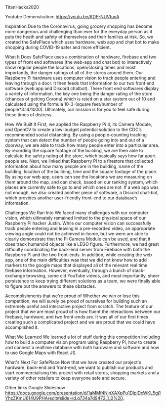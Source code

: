 TitanHacks2020

Youtube Demonstration: https://youtu.be/KDF-NUVtuoA

Inspiration
Due to the Coronavirus, going grocery shopping has become more dangerous and challenging than ever for the everyday person as it puts the heath and safety of themselves and their families at risk. So, we created the SafePlace which uses hardware, web app and chat bot to make shopping during COVID-19 safer and more efficient.

What It Does
SafePlace uses a combination of hardware, firebase and two types of front end softwares (the web-app and chat bot) to interactively show regular people the locations, open/closing times and most importantly, the danger ratings of all of the stores around them. Our Raspberry Pi hardware uses computer vision to track people entering and leaving through a door. It then feeds that information to our two front end software (web app and Discord chatbot). There front end softwares display a variety of information, the key one being the danger rating of the store (chances of getting Corona) which is rated on a star system out of 10 and calculated using the formula 10-3-(square feet/number of people*3.14/1000). Ultimately, our mission is for you to feel safe during these times of distress.

How We Built It
First, we applied the Raspberry Pi 4, its Camera Module, and OpenCV to create a low-budget potential solution to the CDC’s recommended social distancing. By using a people-counting tracking system that can detect the number of people going into and out of a doorway, we are able to track how many people enter into a particular area. By recording the square footage of the building, we are then able to calculate the safety rating of the store, which basically says how far apart people are. Next, we linked that Raspberry Pi to a firestore that collected information about how many people are in the building, name of the building, location of the building, time and the square footage of the place. By using our web app, users can see the locations we are measuring on them around the map, and can check, based on our ranking system, which places are currently safe to go to and which ones are not. If a web app was not enough, we also created another piece of software, a Discord chat-bot, which provides another user-friendly front-end to our database’s information.

Challenges We Ran Into
We faced many challenges with our computer vision, which ultimately remained limited to the physical space of our Raspberry Pi hacker Justin. While our computer vision can successfully track people entering and leaving in a pre-recorded video, an appropriate viewing angle could not be achieved in-home, but we were are able to clearly demonstrate that the Pi Camera Module can be used, and that it does track humanoid objects like a LEGO figure. Furthermore, we had great difficulty coordinating the back-end server from Firebase with both the Raspberry Pi and the two front-ends. In addition, while creating the web app, one of the main difficulties was that we did not know how to add markers to the google maps that displayed all of the relevant real time firebase information. However, eventually, through a bunch of stack-exchange browsing, some old YouTube videos, and most importantly, sheer persistence to keep trying different solutions as a team, we were finally able to figure out the answers to these obstacles.

Accomplishments that we're proud of
Whether we win or lose this competition, we will surely be proud of ourselves for building such an extremely useful and interactive project from scratch. The feature of our project that we are most proud of is how fluent the interactions between our firebase, hardware, and two front-ends are. It was all of our first times creating such a complicated project and we are proud that we could have accomplished it.

What We Learned
We learned a lot of stuff during this competition including how to build a computer vision program using Raspberry Pi, how to create and connect a realtime database with both hardware and software and how to use Google Maps with React JS.

What's Next For SafePlace
Now that we have created our project's hardware, back-end and front-end, we want to publish our products and start commercialising this project with retail stores, shopping markets and a variety of other retailers to keep everyone safe and secure.

Other links
Google Slideshow - https://docs.google.com/presentation/d/1aMMf4NjnXAXpPu1DIpjDcWKL5gj1YhzZKmU614U9PHA/edit#slide=id.g734a7d9472_1_0%20_
